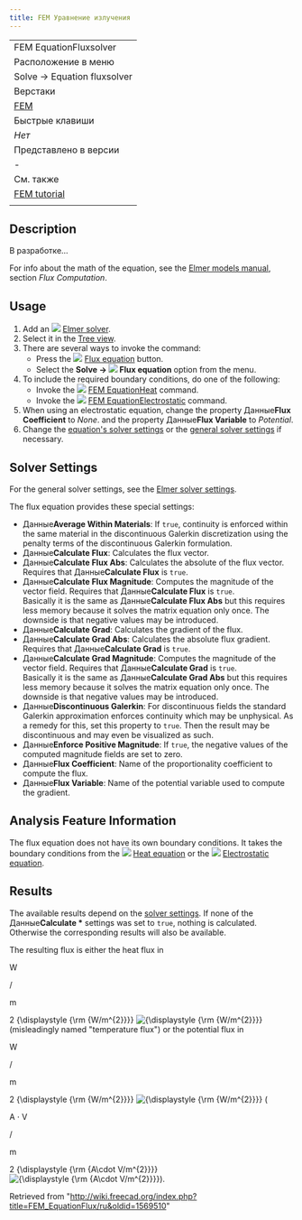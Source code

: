 ```yaml
---
title: FEM Уравнение излучения
---
```

|  |
| --- |
| FEM EquationFluxsolver |
| Расположение в меню |
| Solve → Equation fluxsolver |
| Верстаки |
| [FEM](/FEM_Workbench/ru "FEM Workbench/ru") |
| Быстрые клавиши |
| *Нет* |
| Представлено в версии |
| - |
| См. также |
| [FEM tutorial](/FEM_tutorial/ru "FEM tutorial/ru") |
|  |

## Description

В разработке...

For info about the math of the equation, see the [Elmer models manual](https://www.elmerfem.org/blog/documentation/), section *Flux Computation*.

## Usage

1. Add an ![](/images/FEM_SolverElmer.svg) [Elmer solver](/FEM_SolverElmer#Equations "FEM SolverElmer").
2. Select it in the [Tree view](/Tree_view "Tree view").
3. There are several ways to invoke the command:
   * Press the ![](/images/FEM_EquationFlux.svg) [Flux equation](/FEM_EquationFlux "FEM EquationFlux") button.
   * Select the **Solve → ![](/images/FEM_EquationFlux.svg) Flux equation** option from the menu.
4. To include the required boundary conditions, do one of the following:
   * Invoke the ![](/images/FEM_EquationHeat.svg) [FEM EquationHeat](/FEM_EquationHeat "FEM EquationHeat") command.
   * Invoke the ![](/images/FEM_EquationElectrostatic.svg) [FEM EquationElectrostatic](/FEM_EquationElectrostatic "FEM EquationElectrostatic") command.
5. When using an electrostatic equation, change the property Данные**Flux Coefficient** to *None*. and the property Данные**Flux Variable** to *Potential*.
6. Change the [equation's solver settings](#Solver_Settings) or the [general solver settings](/FEM_SolverElmer_SolverSettings "FEM SolverElmer SolverSettings") if necessary.

## Solver Settings

For the general solver settings, see the [Elmer solver settings](/FEM_SolverElmer_SolverSettings "FEM SolverElmer SolverSettings").

The flux equation provides these special settings:

* Данные**Average Within Materials**: If `true`, continuity is enforced within the same material in the discontinuous Galerkin discretization using the penalty terms of the discontinuous Galerkin formulation.
* Данные**Calculate Flux**: Calculates the flux vector.
* Данные**Calculate Flux Abs**: Calculates the absolute of the flux vector. Requires that Данные**Calculate Flux** is `true`.
* Данные**Calculate Flux Magnitude**: Computes the magnitude of the vector field. Requires that Данные**Calculate Flux** is `true`.  
  Basically it is the same as Данные**Calculate Flux Abs** but this requires less memory because it solves the matrix equation only once. The downside is that negative values may be introduced.
* Данные**Calculate Grad**: Calculates the gradient of the flux.
* Данные**Calculate Grad Abs**: Calculates the absolute flux gradient. Requires that Данные**Calculate Grad** is `true`.
* Данные**Calculate Grad Magnitude**: Computes the magnitude of the vector field. Requires that Данные**Calculate Grad** is `true`.  
  Basically it is the same as Данные**Calculate Grad Abs** but this requires less memory because it solves the matrix equation only once. The downside is that negative values may be introduced.
* Данные**Discontinuous Galerkin**: For discontinuous fields the standard Galerkin approximation enforces continuity which may be unphysical. As a remedy for this, set this property to `true`. Then the result may be discontinuous and may even be visualized as such.
* Данные**Enforce Positive Magnitude**: If `true`, the negative values of the computed magnitude fields are set to zero.
* Данные**Flux Coefficient**: Name of the proportionality coefficient to compute the flux.
* Данные**Flux Variable**: Name of the potential variable used to compute the gradient.

## Analysis Feature Information

The flux equation does not have its own boundary conditions. It takes the boundary conditions from the ![](/images/FEM_EquationHeat.svg) [Heat equation](/FEM_EquationHeat "FEM EquationHeat") or the ![](/images/FEM_EquationElectrostatic.svg) [Electrostatic equation](/FEM_EquationElectrostatic "FEM EquationElectrostatic").

## Results

The available results depend on the [solver settings](#Solver_Settings). If none of the Данные**Calculate \*** settings was set to `true`, nothing is calculated. Otherwise the corresponding results will also be available.

The resulting flux is either the heat flux in 

W

/

m

2
{\displaystyle {\rm {W/m^{2}}}}
![{\displaystyle {\rm {W/m^{2}}}}](https://wikimedia.org/api/rest_v1/media/math/render/svg/6840d235c91399b9bd42d984a7c61a4c68931051) (misleadingly named "temperature flux") or the potential flux in 

W

/

m

2
{\displaystyle {\rm {W/m^{2}}}}
![{\displaystyle {\rm {W/m^{2}}}}](https://wikimedia.org/api/rest_v1/media/math/render/svg/6840d235c91399b9bd42d984a7c61a4c68931051) (

A
⋅
V

/

m

2
{\displaystyle {\rm {A\cdot V/m^{2}}}}
![{\displaystyle {\rm {A\cdot V/m^{2}}}}](https://wikimedia.org/api/rest_v1/media/math/render/svg/e2ec7f7c1ba96543ef2144a3b989a0e9fe7dc933)).

Retrieved from "<http://wiki.freecad.org/index.php?title=FEM_EquationFlux/ru&oldid=1569510>"